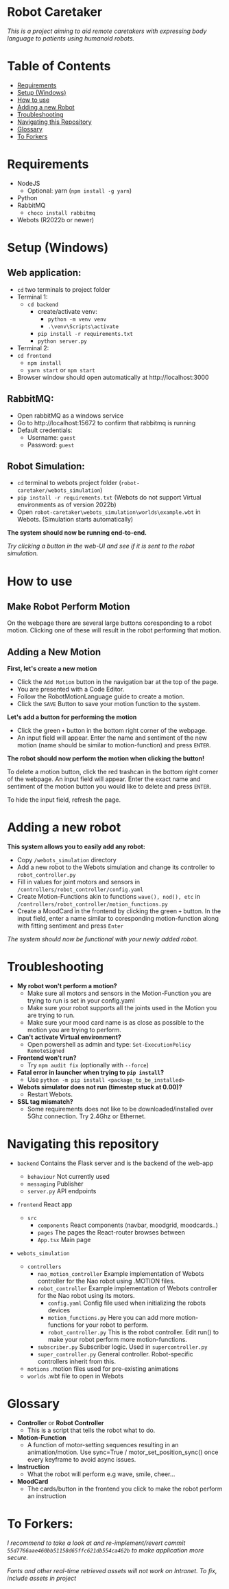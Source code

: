 # **Robot Caretaker**
*This is a project aiming to aid remote caretakers with expressing body language to patients using humanoid robots.*

# Table of Contents
- [Requirements](#requirements)
- [Setup (Windows)](#setup-windows)
- [How to use](#how-to-use)
- [Adding a new Robot](#adding-a-new-robot)
- [Troubleshooting](#troubleshooting)
- [Navigating this Repository](#navigating-this-repository)
- [Glossary](#glossary)
- [To Forkers](#to-forkers)

# Requirements
- NodeJS
    - Optional: yarn (`npm install -g yarn`) 
- Python
- RabbitMQ
    - `choco install rabbitmq`
- Webots (R2022b or newer)

# Setup (Windows)
## Web application:
- `cd` two terminals to project folder
- Terminal 1:
    - `cd backend`
        - create/activate venv:
            - `python -m venv venv`
            - `.\venv\Scripts\activate`
        - `pip install -r requirements.txt`
        - `python server.py`
- Terminal 2:
- `cd frontend`
    - `npm install`
    - `yarn start` or `npm start`
- Browser window should open automatically at http://localhost:3000

## RabbitMQ:
- Open rabbitMQ as a windows service
- Go to http://localhost:15672 to confirm that rabbitmq is running
- Default credentials:
    - Username: `guest`
    - Password: `guest`

## Robot Simulation:
- `cd` terminal to webots project folder (`robot-caretaker/webots_simulation`)
- `pip install -r requirements.txt` (Webots do not support Virtual environments as of version 2022b)
- Open `robot-caretaker\webots_simulation\worlds\example.wbt` in Webots. (Simulation starts automatically)

**The system should now be running end-to-end.**

*Try clicking a button in the web-UI and see if it is sent to the robot simulation.*

# How to use
## Make Robot Perform Motion

On the webpage there are several large buttons coresponding to a robot motion.
Clicking one of these will result in the robot performing that motion.

## Adding a New Motion
**First, let's create a new motion**
* Click the `Add Motion` button in the navigation bar at the top of the page.
* You are presented with a Code Editor.
* Follow the RobotMotionLanguage guide to create a motion.
* Click the `SAVE` Button to save your motion function to the system.

**Let's add a button for performing the motion**
* Click the green `+` button in the bottom right corner of the webpage.
* An input field will appear. Enter the name and sentiment of the new motion (name should be similar to motion-function) and press `ENTER`.

**The robot should now perform the motion when clicking the button!**


To delete a motion button, click the red trashcan in the bottom right corner of the webpage.
An input field will appear. Enter the exact name and sentiment of the motion button you would like to delete and press `ENTER`.

To hide the input field, refresh the page. 

# Adding a new robot
**This system allows you to easily add any robot:**
* Copy `/webots_simulation` directory
* Add a new robot to the Webots simulation and change its controller to `robot_controller.py`
* Fill in values for joint motors and sensors in `/controllers/robot_controller/config.yaml`
* Create Motion-Functions akin to functions `wave(), nod(), etc` in `/controllers/robot_controller/motion_functions.py`
* Create a MoodCard in the frontend by clicking the green `+` button. In the input field, enter a name similar to coresponding motion-function along with fitting sentiment and press `Enter`

*The system should now be functional with your newly added robot.*

# Troubleshooting
- **My robot won't perform a motion?**
    - Make sure all motors and sensors in the Motion-Function you are trying to run is set in your config.yaml
    - Make sure your robot supports all the joints used in the Motion you are trying to run.
    - Make sure your mood card name is as close as possible to the motion you are trying to perform.
- **Can't activate Virtual environment?**
    - Open powershell as admin and type: `Set-ExecutionPolicy RemoteSigned`
- **Frontend won't run?**
    - Try `npm audit fix` (optionally with `--force`)
- **Fatal error in launcher when trying to `pip install`?**
    - Use `python -m pip install <package_to_be_installed>`
- **Webots simulator does not run (timestep stuck at 0.00)?**
    - Restart Webots.
- **SSL tag mismatch?**
    - Some requirements does not like to be downloaded/installed over 5Ghz connection. Try 2.4Ghz or Ethernet.

# Navigating this repository
- `backend` Contains the Flask server and is the backend of the web-app
    - `behaviour` Not currently used
    - `messaging` Publisher
    - `server.py` API endpoints

- `frontend` React app
    - `src`
        - `components` React components (navbar, moodgrid, moodcards..)
        - `pages` The pages the React-router browses between
        - `App.tsx` Main page

- `webots_simulation`
    - `controllers` 
        - `nao_motion_controller` Example implementation of Webots controller for the Nao robot using .MOTION files.
        - `robot_controller` Example implementation of Webots controller for the Nao robot using its motors.
            - `config.yaml` Config file used when initializing the robots devices
            - `motion_functions.py` Here you can add more motion-functions for your robot to perform.
            - `robot_controller.py` This is the robot controller. Edit run() to make your robot perform more motion-functions.
        - `subscriber.py` Subscriber logic. Used in `supercontroller.py`
        - `super_controller.py` General controller. Robot-specific controllers inherit from this.
    - `motions` .motion files used for pre-existing animations
    - `worlds` .wbt file to open in Webots
    
# Glossary
- **Controller** or **Robot Controller**
    - This is a script that tells the robot what to do.
- **Motion-Function**
    - A function of motor-setting sequences resulting in an animation/motion. Use sync=True / motor_set_position_sync() once every keyframe to avoid async issues.
- **Instruction**
    - What the robot will perform e.g wave, smile, cheer...
- **MoodCard**
    - The cards/button in the frontend you click to make the robot perform an instruction
    
# To Forkers:
*I recommend to take a look at and re-implement/revert commit `55d7766aae460bb51158d65ffc621db554ca462b` to make application more secure.*

*Fonts and other real-time retrieved assets will not work on Intranet. To fix, include assets in project*
